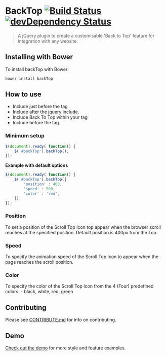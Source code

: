 # BackTop [![Build Status](https://travis-ci.org/markgoodyear/scrollup.svg?branch=master)](https://travis-ci.org/markgoodyear/scrollup) [![devDependency Status](https://david-dm.org/markgoodyear/scrollup/dev-status.svg)](https://david-dm.org/markgoodyear/scrollup#info=devDependencies)
> A jQuery plugin to create a customisable 'Back to Top' feature for integration with any website.

## Installing with Bower

To install backTop with Bower:

```bash
bower install backTop
```

## How to use

- Include <script src="https://ajax.googleapis.com/ajax/libs/jquery/1.11.2/jquery.min.js"></script> just before the </body> tag
- Include <script src="PATH TO YOUR JS DIRECTORY/jquery.backTop.js"></script> after the jquery include.
- Include <a id='backTop'>Back To Top</a> within your <body></body> tag
- Include <link href="css/backTop.css" rel="stylesheet" type="text/css" /> before the </head> tag.

### Minimum setup

```js
$(document).ready( function() {
	$('#backTop').backTop();
});
```

**Example with default options**

```js
$(document).ready( function() {
	$('#backTop').backTop({
		'position' : 400,
		'speed' : 500,
		'color' : 'red',
	});
});
```

### Position

To set a position of the Scroll Top Icon top appear when the browser scroll reaches at the specified position. Default position is 400px from the Top.


### Speed

To specify the animation speed of the Scroll Top Icon to appear when the page reaches the scroll position.

### Color

To specify the color of the Scroll Top Icon from the 4 (Four) predefined colors. - black, white, red, green


## Contributing

Please see [CONTRIBUTE.md](CONTRIBUTE.md) for info on contributing.


## Demo

<a href="http://codesalsa.net/backTop" target="_blank">Check out the demo</a> for more style and feature examples.
